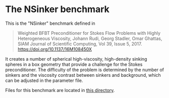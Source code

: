The NSinker benchmark
=====================

This is the "NSinker" benchmark defined in

> Weighted BFBT Preconditioner for Stokes Flow Problems with Highly Heterogeneous Viscosity,
> Johann Rudi, Georg Stadler, Omar Ghattas,
> SIAM Journal of Scientific Computing, Vol 39, Issue 5, 2017.
> https://doi.org/10.1137/16M108450X

It creates a number of spherical high-viscosity, high-density sinking
spheres in a box geometry that provide a challenge for the Stokes
preconditioner. The difficulty of the problem is determined by the
number of sinkers and the viscosity contrast between sinkers and
background, which can be adjusted in the parameter file.

Files for this benchmark are located in
[this directory](https://github.com/geodynamics/aspect/tree/main/benchmarks/nsinker).
